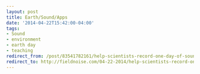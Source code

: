 ```yaml
---
layout: post 
title: Earth/Sound/Apps 
date: '2014-04-22T15:42:00-04:00' 
tags: 
- Sound 
- environment 
- earth day 
- teaching 
redirect_from: /post/83541782161/help-scientists-record-one-day-of-sound-on-earth/
redirect_to: http://fieldnoise.com/04-22-2014/help-scientists-record-one-day-of-sound-on-earth
--- 
```



